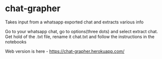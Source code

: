 # chat-grapher
Takes input from a whatsapp exported chat and extracts various info


Go to your whatsapp chat, go to options(three dots) and select extract chat. Get hold of the .txt file, rename it chat.txt and follow the instructions in the
notebooks


Web version is here - https://chat-grapher.herokuapp.com/
